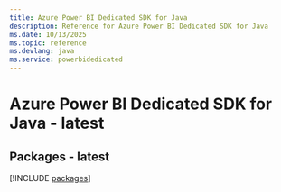 ```yaml
---
title: Azure Power BI Dedicated SDK for Java
description: Reference for Azure Power BI Dedicated SDK for Java
ms.date: 10/13/2025
ms.topic: reference
ms.devlang: java
ms.service: powerbidedicated
---
```

# Azure Power BI Dedicated SDK for Java - latest
## Packages - latest
[!INCLUDE [packages](power-bi-dedicated-index.md)]